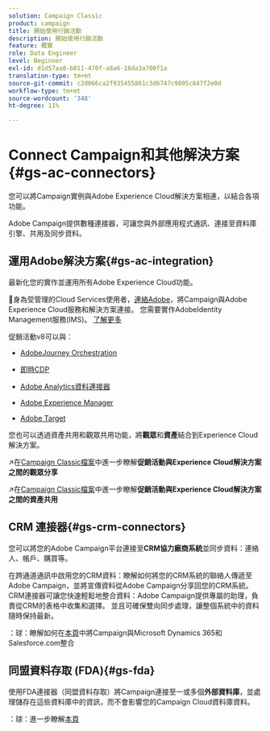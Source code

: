 ```yaml
---
solution: Campaign Classic
product: campaign
title: 開始使用行銷活動
description: 開始使用行銷活動
feature: 概覽
role: Data Engineer
level: Beginner
exl-id: d1d57aa8-b811-470f-a8a6-18da3a700f1a
translation-type: tm+mt
source-git-commit: c2d066ca2f935455861c3d6747c9805c847f2e0d
workflow-type: tm+mt
source-wordcount: '348'
ht-degree: 11%

---
```


# Connect Campaign和其他解決方案{#gs-ac-connectors}

您可以將Campaign實例與Adobe Experience Cloud解決方案相連，以結合各項功能。

Adobe Campaign提供數種連接器，可讓您與外部應用程式通訊、連接至資料庫引擎、共用及同步資料。

## 運用Adobe解決方案{#gs-ac-integration}

最新化您的實作並運用所有Adobe Experience Cloud功能。

:speech_balloon:身為受管理的Cloud Services使用者，[連絡Adobe](../start/support.md#support)，將Campaign與Adobe Experience Cloud服務和解決方案連接。 您需要實作AdobeIdentity Management服務(IMS)。 [了解更多](../start/connect.md#connect-ims)

促銷活動v8可以與：

* [AdobeJourney Orchestration](https://experienceleague.adobe.com/docs/journeys/using/action-journeys/acc-action.html?lang=en)

* [即時CDP](../connect/ac-rtcdp.md)

* [Adobe Analytics資料連接器](../connect/ac-aa.md)

* [Adobe Experience Manager](../connect/ac-aem.md)

* [Adobe Target](../connect/ac-at.md)

您也可以透過資產共用和觀眾共用功能，將&#x200B;**觀眾**&#x200B;和&#x200B;**資產**&#x200B;結合到Experience Cloud解決方案。

:arrow_upper_right:在[Campaign Classic檔案](https://experienceleague.adobe.com/docs/campaign-classic/using/integrating-with-adobe-experience-cloud/audience-sharing/sharing-audiences-with-adobe-experience-cloud.html?lang=en#integrating-with-adobe-experience-cloud)中進一步瞭解&#x200B;**促銷活動與Experience Cloud解決方案之間的觀眾分享**

:arrow_upper_right:在[Campaign Classic檔案](https://experienceleague.adobe.com/docs/campaign-classic/using/integrating-with-adobe-experience-cloud/asset-sharing/sharing-assets-with-adobe-experience-cloud.html?lang=en#integrating-with-adobe-experience-cloud)中進一步瞭解&#x200B;**促銷活動與Experience Cloud解決方案之間的資產共用**

## CRM 連接器{#gs-crm-connectors}

您可以將您的Adobe Campaign平台連接至&#x200B;**CRM協力廠商系統**&#x200B;並同步資料：連絡人、帳戶、購買等。

在跨通道通訊中啟用您的CRM資料：瞭解如何將您的CRM系統的聯絡人傳遞至Adobe Campaign，並將宣傳資料從Adobe Campaign分享回您的CRM系統。
CRM連接器可讓您快速輕鬆地整合資料：Adobe Campaign提供專屬的助理，負責從CRM的表格中收集和選擇。 並且可確保雙向同步處理，讓整個系統中的資料隨時保持最新。

：球：瞭解如何在[本頁](crm.md)中將Campaign與Microsoft Dynamics 365和Salesforce.com整合


## 同盟資料存取 (FDA){#gs-fda}

使用FDA連接器（同盟資料存取）將Campaign連接至一或多個&#x200B;**外部資料庫**，並處理儲存在這些資料庫中的資訊，而不會影響您的Campaign Cloud資料庫資料。

：球：進一步瞭解[本頁](fda.md)


<!-- 
 ## Integrate with social media

Use the **Managing social networks (Social Marketing)** option to interact with customers and prospects via Twitter.

* Send messages - Use Adobe Campaign Social Marketing to send messages on Twitter. Adobe Campaign lets you post messages directly to your twitter account. You can also send direct messages to all your followers.

* Collect new contacts - Adobe Campaign Social Marketing also makes it easy to acquire new contacts via Facebook: contact users and ask them if they want to share their profile information. If they accept, Adobe Campaign automatically recovers the data, which enables you to carry out targeting campaigns and, when possible, to implement cross-channel strategies.

:bulb: Learn how to set up and use Campaign Social Marketing in [this section](../connect/ac-tw.md) -->